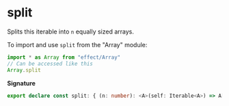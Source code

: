 # split

Splits this iterable into `n` equally sized arrays.

To import and use `split` from the "Array" module:

```ts
import * as Array from "effect/Array"
// Can be accessed like this
Array.split
```

**Signature**

```ts
export declare const split: { (n: number): <A>(self: Iterable<A>) => A[][]; <A>(self: Iterable<A>, n: number): A[][] }
```
